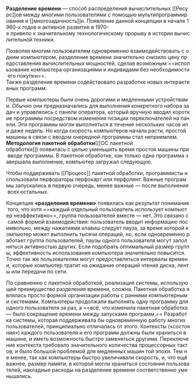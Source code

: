 **Разделение** **времени** — способ распределения вычислительных [[Ресурс]]ов между многими пользователями с помощью мультипрограммирования и [[многозадачность]]и. Появление данной концепции в начале 1960-х годов и активное развитие в 1970-е привело к значительному технологическому прорыву в истории вычислительной техники.

Позволяя многим пользователям одновременно взаимодействовать с одним компьютером, разделение времени значительно снизило цену предоставления вычислительных мощностей, сделав возможным ==использование компьютера организациями и индивидами без необходимости его покупки==. Также разделение времени содействовало разработке новых интерактивных программ.

Первые компьютеры были очень дорогими и медленными устройствами. Обычно они предназначались для выполнения конкретного набора задач и управлялись с панели оператора, который вручную вводил короткие программы посредством изменения позиции переключателей на панели. Эти программы могли выполняться в течение нескольких часов или даже недель. Но когда скорость компьютеров начала расти, простой машины в связи с вводом очередной программы стал неприемлем. 
**Методология** **пакетной** **обработки**([[ОС пакетной обработки]]) появилась с целью уменьшить время простоя машины при вводе программы. В пакетной обработке, как только одна программа завершала выполнение, компьютер загружал следующую.

Чтобы поддерживать [[Процесс]] пакетной обработки, программисты использовали перфораторы перфокарт или перфолент. Важные программы запускались в первую очередь, менее важные — после выполнения всех остальных.

Концепция **«разделения** **времени»** появилась как результат понимания того, что хотя ==каждый отдельный пользователь использует компьютер неэффективно==, группа пользователей вместе — нет. Это связано с самой формой взаимодействия: пользователь вводит информацию посимвольно, между нажатиями клавиш следует пауза, за время которой компьютер может выполнить тысячи операций, но, если одновременно работает группа пользователей, паузы одного пользователя могут заполняться активностью других. Если подобрать оптимальный размер группы, эффективность использования компьютера значительно повысится. Точно так же пользователям могут предоставляться интервалы времени, которые компьютер тратит на ожидание операций чтения диска, ленты или передачи по сети.

По сравнению с пакетной обработкой, реализация системы, использующей преимущество разделения времени, сложна. Пакетная обработка являлась просто формой организации работы с ранними компьютерными системами. Компьютеры продолжали выполнять одну программу для одного пользователя за раз, а ==всё, что изменила пакетная обработка — было сокращение времени между запусками программ.== Разработка системы, которая поддерживала бы одновременную работу многих пользователей, принципиально отличалась от этого. Контексты («состояния») каждого пользователя и его программ должны были храниться в машине, и иметь возможность быстро заменяться другими. Переключение контекста требовало значительного количества процессорных тактов, и было большой проблемой для медленных машин той эпохи. Тем не менее, так как компьютеры быстро увеличивали скорость, и, что ещё важнее, размер памяти, в которой могли храниться состояния пользователей, накладные расходы на разделение времени соответственно уменьшались.